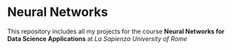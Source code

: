 # Neural Networks

This repository includes all my projects for the course **Neural Networks for Data Science Applications** at *La Sapienza University of Rome*
